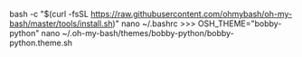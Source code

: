 bash -c "$(curl -fsSL https://raw.githubusercontent.com/ohmybash/oh-my-bash/master/tools/install.sh)"
nano ~/.bashrc >>> OSH_THEME="bobby-python"
 nano ~/.oh-my-bash/themes/bobby-python/bobby-python.theme.sh
